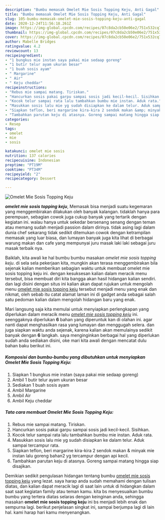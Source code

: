 ```yaml
---
description: "Bumbu memasak Omelet Mie Sosis Topping Keju, Anti Gagal"
title: "Bumbu memasak Omelet Mie Sosis Topping Keju, Anti Gagal"
slug: 105-bumbu-memasak-omelet-mie-sosis-topping-keju-anti-gagal
date: 2020-12-24T11:56:18.261Z
image: https://img-global.cpcdn.com/recipes/07c8da2cb50e06e2/751x532cq70/omelet-mie-sosis-topping-keju-foto-resep-utama.jpg
thumbnail: https://img-global.cpcdn.com/recipes/07c8da2cb50e06e2/751x532cq70/omelet-mie-sosis-topping-keju-foto-resep-utama.jpg
cover: https://img-global.cpcdn.com/recipes/07c8da2cb50e06e2/751x532cq70/omelet-mie-sosis-topping-keju-foto-resep-utama.jpg
author: Mabelle Bridges
ratingvalue: 4.2
reviewcount: 13
recipeingredient:
- "1 bungkus mie instan saya pakai mie sedaap goreng"
- "1 butir telur ayam ukuran besar"
- "1 buah sosis ayam"
- " Margarine"
- " Air"
- " Keju cheddar"
recipeinstructions:
- "Rebus mie sampai matang. Tiriskan."
- "Hancurkan sosis pakai garpu sampai sosis jadi kecil-kecil. Sisihkan."
- "Kocok telur sampai rata lalu tambahkan bumbu mie instan. Aduk rata."
- "Masukkan sosis lalu mie yg sudah disiapkan ke dalam telur. Aduk sampai tercampur rata."
- "Siapkan teflon, beri margarine kira-kira 2 sendok makan &amp; minyak mie instan lalu goreng bahan2 yg tercampur dengan api kecil."
- "Tambahkan parutan keju di atasnya. Goreng sampai matang hingga siap disajikan."
categories:
- Resep
tags:
- omelet
- mie
- sosis

katakunci: omelet mie sosis 
nutrition: 137 calories
recipecuisine: Indonesian
preptime: "PT19M"
cooktime: "PT34M"
recipeyield: "2"
recipecategory: Dessert

---
```



![Omelet Mie Sosis Topping Keju](https://img-global.cpcdn.com/recipes/07c8da2cb50e06e2/751x532cq70/omelet-mie-sosis-topping-keju-foto-resep-utama.jpg)

<b><i>omelet mie sosis topping keju</i></b>, Memasak bisa menjadi suatu kegemaran yang menggembirakan dilakukan oleh banyak kalangan. tidaklah hanya para perempuan, sebagian cowok juga cukup banyak yang tertarik dengan kegiatan ini. walau hanya untuk sekedar bersenang senang dengan teman atau memang sudah menjadi passion dalam dirinya. tidak asing lagi dalam dunia chef sekarang tidak sedikit ditemukan cowok dengan ketrampilan memasak yang luar biasa, dan lumayan banyak juga kita lihat di berbagai warung makan dan cafe yang mempunyai juru masak laki laki sebagai juru masak terbaik nya.



Baiklah, kita awali ke hal bumbu bumbu masakan <i>omelet mie sosis topping keju</i>. di sela sela pekerjaan kita, mungkin akan terasa menggembirakan bila sejenak kalian memberikan sebagian waktu untuk membuat omelet mie sosis topping keju ini. dengan kesuksesan kalian dalam meracik menu tersebut, bisa membuat diri kita bangga akan hasil hidangan kalian sendiri. dan lagi disini dengan situs ini kalian akan dapat rujukan untuk mengolah menu <u>omelet mie sosis topping keju</u> tersebut menjadi menu yang enak dan nikmat, oleh sebab itu catat alamat laman ini di gadget anda sebagai salah satu pedoman kalian dalam mengolah hidangan baru yang enak.


Mari langsung saja kita memulai untuk menyiapkan perlengkapan yang diperlukan dalam meracik menu <u><i>omelet mie sosis topping keju</i></u> ini. seenggaknya diperlukan <b>6</b> bahan yang diperuntuk kan di olahan ini. agar nanti dapat menghasilkan rasa yang lumayan dan menggugah selera. dan juga siapkan waktu anda sejenak, karena kalian akan memulainya sedikit banyak dengan <b>6</b> langkah. saya menginginkan berbagai hal yang diperlukan sudah anda sediakan disini, oke mari kita awali dengan mencatat dulu bahan baku berikut ini.

<!--inarticleads1-->

##### Komposisi dan bumbu-bumbu yang dibutuhkan untuk menyiapkan Omelet Mie Sosis Topping Keju:

1. Siapkan 1 bungkus mie instan (saya pakai mie sedaap goreng)
1. Ambil 1 butir telur ayam ukuran besar
1. Sediakan 1 buah sosis ayam
1. Ambil  Margarine
1. Ambil  Air
1. Ambil  Keju cheddar




<!--inarticleads2-->

##### Tata cara membuat Omelet Mie Sosis Topping Keju:

1. Rebus mie sampai matang. Tiriskan.
1. Hancurkan sosis pakai garpu sampai sosis jadi kecil-kecil. Sisihkan.
1. Kocok telur sampai rata lalu tambahkan bumbu mie instan. Aduk rata.
1. Masukkan sosis lalu mie yg sudah disiapkan ke dalam telur. Aduk sampai tercampur rata.
1. Siapkan teflon, beri margarine kira-kira 2 sendok makan &amp; minyak mie instan lalu goreng bahan2 yg tercampur dengan api kecil.
1. Tambahkan parutan keju di atasnya. Goreng sampai matang hingga siap disajikan.




Demikian sedikit pengulasan hidangan tentang bumbu <u>omelet mie sosis topping keju</u> yang lezat. saya harap anda sudah memahami dengan tulisan diatas, dan kalian dapat meracik lagi di saat lain untuk di hidangkan dalam saat saat kegiatan family atau teman kamu. kita bs menyesuaikan bumbu bumbu yang tertera diatas selaras dengan keinginan anda, sehingga masakan <b>omelet mie sosis topping keju</b> ini bs menjadi lebih enak dan sempurna lagi. berikut penjelasan singkat ini, sampai berjumpa lagi di lain hal. kami harap hari kamu menyenangkan.
